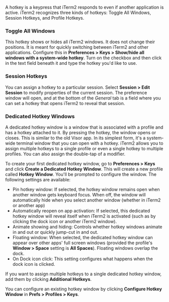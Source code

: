 A hotkey is a keypress that iTerm2 responds to even if another application is active. iTerm2 recognizes three kinds of hotkeys: Toggle All Windows, Session Hotkeys, and Profile Hotkeys.

### Toggle All Windows

This hotkey shows or hides all iTerm2 windows. It does not change their positions. It is meant for quickly switching between iTerm2 and other applications. Configure this in **Preferences > Keys > Show/hide all windows with a system-wide hotkey**. Turn on the checkbox and then click in the text field beneath it and type the hotkey you'd like to use.

### Session Hotkeys

You can assign a hotkey to a particular session. Select **Session > Edit Session** to modify properties of the current session. The preference window will open, and at the bottom of the *General* tab is a field where you can set a hotkey that opens iTerm2 to reveal that session.

### Dedicated Hotkey Windows

A dedicated hotkey window is a window that is associated with a profile and has a hotkey attached to it. By pressing the hotkey, the window opens or closes. This is similar to the old Visor app. In its simplest form, it's a system-wide terminal window that you can open with a hotkey. iTerm2 allows you to assign multiple hotkeys to a single profile or even a single hotkey to multiple profiles. You can also assign the double-tap of a modifier.

To create your first dedicated hotkey window, go to **Preferences > Keys** and click **Create a Dedicated Hotkey Window**. This will create a new profile called **Hotkey Window**. You'll be prompted to configure the window. The following settings are available:

  * Pin hotkey window: If selected, the hotkey window remains open when another window gets keyboard focus. When off, the window will automatically hide when you select another window (whether in iTerm2 or another app)
  * Automatically reopen on app activation: If selected, this dedicated hotkey window will reveal itself when iTerm2 is activated (such as by clicking the dock icon or another iTerm2 window).
  * Animate showing and hiding: Controls whether hotkey windows animate in and out or quickly jump-cut in and out.
  * Floating window: When selected, the dedicated hotkey window can appear over other apps' full screen windows (provided the profile's **Window > Space** setting is **All Spaces**). Floating windows overlap the dock.
  * On Dock icon click: This setting configures what happens when the dock icon is clicked.

If you want to assign multiple hotkeys to a single dedicated hotkey window, add them by clicking **Additional Hotkeys**.

You can configure an existing hotkey window by clicking **Configure Hotkey Window** in **Prefs > Profiles > Keys**.
